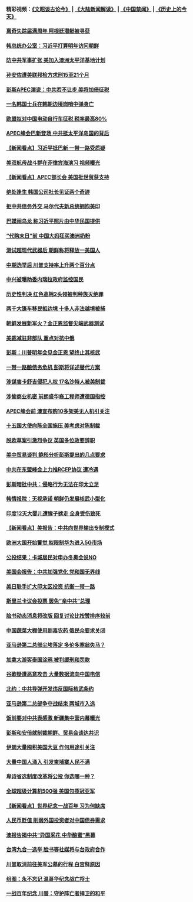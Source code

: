 #### 精彩视频：[《文昭谈古论今》](https://github.com/gfw-breaker/wenzhao/blob/master/README.md?t=11171831) | [《大陆新闻解读》](https://github.com/gfw-breaker/ntdtv-comedy/blob/master/README.md?t=11171831) | [《中国禁闻》](https://github.com/gfw-breaker/ntdtv-news/blob/master/README.md?t=11171831) | [《历史上的今天》](https://github.com/gfw-breaker/today-in-history/blob/master/README.md?t=11171831) 

#### [离奇失踪届满周年 阿根廷潜艇被寻获](../pages/nsc418/n10858419.md?t=11171831) 

#### [韩总统办公室：习近平打算明年访问朝鲜](../pages/nsc418/n10858325.md?t=11171831) 

#### [防中共军事扩张 美加入澳洲太平洋基地计划](../pages/nsc418/n10858258.md?t=11171831) 

#### [孙安佐遭美联邦检方求刑15至21个月](../pages/nsc418/n10858140.md?t=11171831) 

#### [彭斯APEC演说：中共若不让步 美将加倍征税](../pages/nsc418/n10858071.md?t=11171831) 

#### [一名韩国士兵在韩朝边境岗哨中弹身亡](../pages/nsc418/n10857552.md?t=11171831) 

#### [欧盟拟对中国电动自行车征税 税率最高80%](../pages/nsc418/n10857311.md?t=11171831) 

#### [APEC峰会巴新登场 中共挺太平洋岛国的背后](../pages/nsc418/n10856908.md?t=11171831) 

#### [【新闻看点】习近平抵巴新 一带一路受质疑](../pages/nsc418/n10856905.md?t=11171831) 

#### [美双航母战斗群在菲律宾海演习 视频曝光](../pages/nsc418/n10857247.md?t=11171831) 

#### [【新闻看点】APEC部长会 美国批世贸获支持](../pages/nsc418/n10857086.md?t=11171831) 

#### [绝处逢生 韩国公司社长见证两个奇迹](../pages/nsc418/n10855894.md?t=11171831) 

#### [拒中共债务外交 马尔代夫新总统拥抱美印](../pages/nsc418/n10856998.md?t=11171831) 

#### [巴媒闹乌龙 称习近平照片由中华民国提供](../pages/nsc418/n10856762.md?t=11171831) 

#### [“代购末日”前 中国大妈狂买澳洲奶粉](../pages/nsc418/n10856381.md?t=11171831) 

#### [测试超现代武器后 朝鲜称将释放一美国人](../pages/nsc418/n10856668.md?t=11171831) 

#### [中期选举后 川普支持率上升两个百分点](../pages/nsc418/n10856692.md?t=11171831) 

#### [中兴被曝助委内瑞拉政府监控国民](../pages/nsc418/n10855844.md?t=11171831) 

#### [历史性判决 红色高棉2头领被判种族灭绝罪](../pages/nsc418/n10856223.md?t=11171831) 

#### [两千大篷车移民抵边境 十多人非法越境被捕](../pages/nsc418/n10855671.md?t=11171831) 

#### [朝鲜发展新军火？金正恩监督尖端武器测试](../pages/nsc418/n10855089.md?t=11171831) 

#### [美裁减驻非部队 重点对抗中俄](../pages/nsc418/n10854965.md?t=11171831) 

#### [彭斯：川普明年会见金正恩  望终止其核武](../pages/nsc418/n10854845.md?t=11171831) 

#### [一带一路酿债务危机 彭斯将详述替代方案](../pages/nsc418/n10854827.md?t=11171831) 

#### [涉谋害卡舒吉侵犯人权 17名沙特人被美制裁](../pages/nsc418/n10854611.md?t=11171831) 

#### [涉偷商业机密 前朗盛华裔工程师遭德国指控](../pages/nsc418/n10854279.md?t=11171831) 

#### [APEC峰会前 澳宣布购10多架美无人机引关注](../pages/nsc418/n10854479.md?t=11171831) 

#### [十五国大使向陈全国施压 美考虑对陈制裁](../pages/nsc418/n10854359.md?t=11171831) 

#### [脱欧草案引激烈争议 英国多位政要辞职](../pages/nsc418/n10854302.md?t=11171831) 

#### [美中贸易谈判 鲍彤分析彭斯提出的几点要求](../pages/nsc418/n10853914.md?t=11171831) 

#### [中共在东盟峰会上力推RCEP协议 遭冷遇](../pages/nsc418/n10853861.md?t=11171831) 

#### [彭斯暗批中共：侵略行为无法在印太立足](../pages/nsc418/n10853726.md?t=11171831) 

#### [韩情报院：无视承诺 朝鲜仍发展核武小型化](../pages/nsc418/n10853349.md?t=11171831) 

#### [印度12天大婴儿遭猴子掳走 全身受伤致死](../pages/nsc418/n10852749.md?t=11171831) 

#### [【新闻看点】美报告：中共向世界输出专制模式](../pages/nsc418/n10852108.md?t=11171831) 

#### [欧洲大国开始警觉 拟限制华为进入5G市场](../pages/nsc418/n10851814.md?t=11171831) 

#### [公投结果：卡城居民对申办冬奥会说NO](../pages/nsc418/n10851767.md?t=11171831) 

#### [美国会报告：中共加强党化 党和国无界线](../pages/nsc418/n10851682.md?t=11171831) 

#### [美日联手扩大印太区投资 抗衡一带一路](../pages/nsc418/n10851269.md?t=11171831) 

#### [斯里兰卡议会投票 罢免“亲中共”总理](../pages/nsc418/n10850871.md?t=11171831) 

#### [脸书动态消息将改版 回复讨论比按赞排序较前](../pages/nsc418/n10851244.md?t=11171831) 

#### [中国蔬菜大棚使用剧毒农药 俄民众要求关闭](../pages/nsc418/n10850450.md?t=11171831) 

#### [亚马逊第二总部尘埃落定 多伦多塞翁失马？](../pages/nsc418/n10850602.md?t=11171831) 

#### [加拿大游客泰国涂鸦 被判缓刑和罚款](../pages/nsc418/n10850561.md?t=11171831) 

#### [谷歌疑遭恶意攻击 大量数据流向中国电信](../pages/nsc418/n10849651.md?t=11171831) 

#### [北约：中共导弹开发违反国际核武条约](../pages/nsc418/n10849551.md?t=11171831) 

#### [亚马逊第二总部争夺战结束 两城市入选](../pages/nsc418/n10849466.md?t=11171831) 

#### [饭前要对中共表感激 新疆集中营内幕曝光](../pages/nsc418/n10849239.md?t=11171831) 

#### [彭斯和安倍就制裁朝鲜、贸易会谈达共识](../pages/nsc418/n10848907.md?t=11171831) 

#### [伊朗大量囤积美国大豆 作何用途引关注](../pages/nsc418/n10848059.md?t=11171831) 

#### [大量中国人涌入 引发柬埔寨人民不满](../pages/nsc418/n10848622.md?t=11171831) 

#### [卑诗省选制度改革将公投 你选哪一种？](../pages/nsc418/n10847526.md?t=11171831) 

#### [全球超级计算机500强 美国包揽冠亚军](../pages/nsc418/n10847488.md?t=11171831) 

#### [【新闻看点】世界纪念一战百年 习为何缺席](../pages/nsc418/n10847292.md?t=11171831) 

#### [人民币贬值 削弱外国投资者对中国债券需求](../pages/nsc418/n10847506.md?t=11171831) 

#### [澳报告揭中共“异国采花 中华酿蜜”黑幕](../pages/nsc418/n10846837.md?t=11171831) 

#### [台湾九合一选举 脸书等社媒将与台政府合作](../pages/nsc418/n10847211.md?t=11171831) 

#### [川普取消前往美军公墓的行程 白宫释原因](../pages/nsc418/n10846670.md?t=11171831) 

#### [组图：永不忘记 温哥华纪念战亡将士](../pages/nsc418/n10845683.md?t=11171831) 

#### [一战百年纪念 川普：守护阵亡者捍卫的和平](../pages/nsc418/n10845450.md?t=11171831) 

